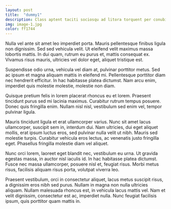 ```yaml
---
layout: post
title:  "dummy1"
description: Class aptent taciti sociosqu ad litora torquent per conubia nostra, per inceptos himenaeos. Maecenas imperdiet magna quam, pulvinar vulputate odio rutrum at. Praesent quis lorem volutpat, interdum est quis, luctus ligula.
img: image-1.jpg
color: ff1744 
---
```


Nulla vel ante sit amet leo imperdiet porta. Mauris pellentesque finibus ligula non dignissim. Sed sed vehicula velit. Ut eleifend velit maximus massa lobortis mattis. In dui quam, rutrum eu purus et, mattis consequat ex. Vivamus risus mauris, ultricies vel dolor eget, aliquet tristique est.

Suspendisse odio urna, vehicula vel diam at, pulvinar porttitor metus. Sed ac ipsum et magna aliquam mattis in eleifend mi. Pellentesque porttitor diam nec hendrerit efficitur. In hac habitasse platea dictumst. Nam arcu enim, imperdiet quis molestie molestie, molestie non diam. 

Quisque pretium felis in lorem placerat rhoncus eu et lorem. Praesent tincidunt purus sed mi lacinia maximus. Curabitur rutrum tempus posuere. Donec quis fringilla enim. Nullam nisl nisl, vestibulum sed enim vel, tempor pulvinar ligula.

Mauris tincidunt ligula et erat ullamcorper varius. Nunc sit amet lacus ullamcorper, suscipit sem in, interdum dui. Nam ultricies, dui eget aliquet mollis, erat ipsum luctus eros, sed pulvinar nulla velit ut nibh. Mauris sed molestie turpis. Curabitur vehicula eros lectus, ac venenatis justo fringilla eget. Phasellus fringilla molestie diam vel aliquet. 

Nunc orci lorem, laoreet eget blandit nec, vestibulum eu urna. Ut gravida egestas massa, in auctor nisl iaculis id. In hac habitasse platea dictumst. Fusce nec massa ullamcorper, posuere nisl et, feugiat risus. Morbi metus risus, facilisis aliquam risus porta, volutpat viverra leo. 

Praesent vestibulum, orci in consectetur aliquet, lacus metus suscipit risus, a dignissim eros nibh sed purus. Nullam in magna non nulla ultricies aliquam. Nullam malesuada rhoncus est, in vehicula lacus mattis vel. Nam et velit dignissim, consectetur est ac, imperdiet nulla. Nunc feugiat facilisis ipsum, quis porttitor quam mattis in.